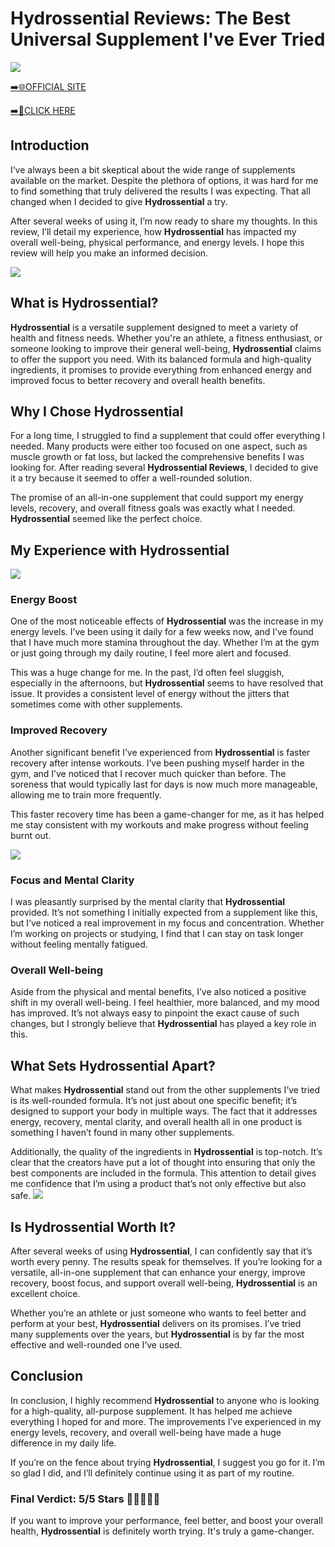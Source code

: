 # Hydrossential Reviews: The Best Universal Supplement I've Ever Tried

[![](https://static.vecteezy.com/system/resources/thumbnails/019/896/014/small/buy-now-gradient-button-with-cart-symbol-buy-now-illustration-png.png)](https://edetoop.top/lander/sugarpreland-1/hydrossent.html) 

[➡️🌐OFFICIAL SITE](https://edetoop.top/lander/sugarpreland-1/hydrossent.html) 

[➡️🔗CLICK HERE](https://edetoop.top/lander/sugarpreland-1/hydrossent.html) 


## Introduction

I’ve always been a bit skeptical about the wide range of supplements available on the market. Despite the plethora of options, it was hard for me to find something that truly delivered the results I was expecting. That all changed when I decided to give **Hydrossential** a try.

After several weeks of using it, I’m now ready to share my thoughts. In this review, I’ll detail my experience, how **Hydrossential** has impacted my overall well-being, physical performance, and energy levels. I hope this review will help you make an informed decision. 

[![](https://wallpapers.com/images/hd/red-order-now-button-udg4jcj4arvn8b0n-2.png)](https://edetoop.top/lander/sugarpreland-1/hydrossent.html)  

## What is Hydrossential?

**Hydrossential** is a versatile supplement designed to meet a variety of health and fitness needs. Whether you're an athlete, a fitness enthusiast, or someone looking to improve their general well-being, **Hydrossential** claims to offer the support you need. With its balanced formula and high-quality ingredients, it promises to provide everything from enhanced energy and improved focus to better recovery and overall health benefits.

## Why I Chose Hydrossential

For a long time, I struggled to find a supplement that could offer everything I needed. Many products were either too focused on one aspect, such as muscle growth or fat loss, but lacked the comprehensive benefits I was looking for. After reading several **Hydrossential Reviews**, I decided to give it a try because it seemed to offer a well-rounded solution.

The promise of an all-in-one supplement that could support my energy levels, recovery, and overall fitness goals was exactly what I needed. **Hydrossential** seemed like the perfect choice.

## My Experience with Hydrossential

[![](https://static.vecteezy.com/system/resources/thumbnails/019/896/014/small/buy-now-gradient-button-with-cart-symbol-buy-now-illustration-png.png)](https://edetoop.top/lander/sugarpreland-1/hydrossent.html)

### Energy Boost

One of the most noticeable effects of **Hydrossential** was the increase in my energy levels. I’ve been using it daily for a few weeks now, and I’ve found that I have much more stamina throughout the day. Whether I’m at the gym or just going through my daily routine, I feel more alert and focused.

This was a huge change for me. In the past, I’d often feel sluggish, especially in the afternoons, but **Hydrossential** seems to have resolved that issue. It provides a consistent level of energy without the jitters that sometimes come with other supplements.

### Improved Recovery

Another significant benefit I’ve experienced from **Hydrossential** is faster recovery after intense workouts. I’ve been pushing myself harder in the gym, and I’ve noticed that I recover much quicker than before. The soreness that would typically last for days is now much more manageable, allowing me to train more frequently.

This faster recovery time has been a game-changer for me, as it has helped me stay consistent with my workouts and make progress without feeling burnt out.

[![](https://wallpapers.com/images/hd/red-order-now-button-udg4jcj4arvn8b0n-2.png)](https://edetoop.top/lander/sugarpreland-1/hydrossent.html)  

### Focus and Mental Clarity

I was pleasantly surprised by the mental clarity that **Hydrossential** provided. It’s not something I initially expected from a supplement like this, but I’ve noticed a real improvement in my focus and concentration. Whether I’m working on projects or studying, I find that I can stay on task longer without feeling mentally fatigued.

### Overall Well-being

Aside from the physical and mental benefits, I’ve also noticed a positive shift in my overall well-being. I feel healthier, more balanced, and my mood has improved. It’s not always easy to pinpoint the exact cause of such changes, but I strongly believe that **Hydrossential** has played a key role in this.

## What Sets Hydrossential Apart?

What makes **Hydrossential** stand out from the other supplements I’ve tried is its well-rounded formula. It’s not just about one specific benefit; it’s designed to support your body in multiple ways. The fact that it addresses energy, recovery, mental clarity, and overall health all in one product is something I haven’t found in many other supplements.

Additionally, the quality of the ingredients in **Hydrossential** is top-notch. It’s clear that the creators have put a lot of thought into ensuring that only the best components are included in the formula. This attention to detail gives me confidence that I’m using a product that’s not only effective but also safe.
[![](https://static.vecteezy.com/system/resources/thumbnails/019/896/014/small/buy-now-gradient-button-with-cart-symbol-buy-now-illustration-png.png)](https://edetoop.top/lander/sugarpreland-1/hydrossent.html)
## Is Hydrossential Worth It?

After several weeks of using **Hydrossential**, I can confidently say that it’s worth every penny. The results speak for themselves. If you’re looking for a versatile, all-in-one supplement that can enhance your energy, improve recovery, boost focus, and support overall well-being, **Hydrossential** is an excellent choice.

Whether you’re an athlete or just someone who wants to feel better and perform at your best, **Hydrossential** delivers on its promises. I’ve tried many supplements over the years, but **Hydrossential** is by far the most effective and well-rounded one I’ve used.

## Conclusion

In conclusion, I highly recommend **Hydrossential** to anyone who is looking for a high-quality, all-purpose supplement. It has helped me achieve everything I hoped for and more. The improvements I’ve experienced in my energy levels, recovery, and overall well-being have made a huge difference in my daily life.

If you’re on the fence about trying **Hydrossential**, I suggest you go for it. I’m so glad I did, and I’ll definitely continue using it as part of my routine.

### Final Verdict: 5/5 Stars 🌟🌟🌟🌟🌟

If you want to improve your performance, feel better, and boost your overall health, **Hydrossential** is definitely worth trying. It's truly a game-changer.

